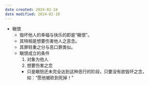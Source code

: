 ```yaml
---
date created: 2024-02-18
date modified: 2024-02-18
---
```

- 瞋恨
    - 毁坏他人的幸福与快乐的即是“瞋恨”。
    - 其特相是想要伤害他人之恶念。
    - 其罪轻重之分与恶口罪类似。
    - 瞋恨成立的条件
        1. 对象为他人
        2. 想要伤害之念
        - 只是瞋怒还未完全达到这种恶行的阶段，只要没有欲毁坏之念，如：“愿他被砍到死掉！” 
